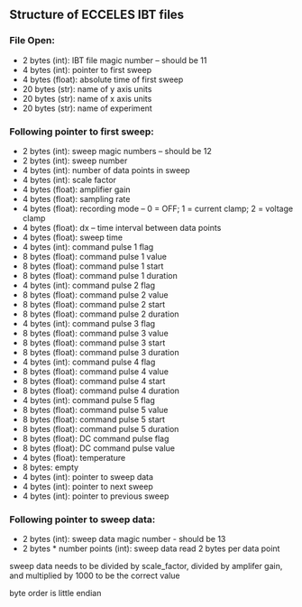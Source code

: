 ## Structure of ECCELES IBT files

### File Open:
- 2 bytes (int):    IBT file magic number – should be 11
- 4 bytes (int):    pointer to first sweep
- 4 bytes (float):  absolute time of first sweep
- 20 bytes (str):   name of y axis units
- 20 bytes (str):   name of x axis units
- 20 bytes (str):   name of experiment

### Following pointer to first sweep:
- 2 bytes (int):    sweep magic numbers – should be 12
- 2 bytes (int):    sweep number
- 4 bytes (int):    number of data points in sweep
- 4 bytes (int):    scale factor
- 4 bytes (float):  amplifier gain
- 4 bytes (float):  sampling rate
- 4 bytes (float):  recording mode – 0 = OFF;  1 = current clamp;  2 = voltage clamp
- 4 bytes (float):  dx – time interval between data points
- 4 bytes (float):  sweep time
- 4 bytes (int):    command pulse 1 flag
- 8 bytes (float):  command pulse 1 value
- 8 bytes (float):  command pulse 1 start
- 8 bytes (float):  command pulse 1 duration
- 4 bytes (int):    command pulse 2 flag
- 8 bytes (float):  command pulse 2 value
- 8 bytes (float):  command pulse 2 start
- 8 bytes (float):  command pulse 2 duration
- 4 bytes (int):    command pulse 3 flag
- 8 bytes (float):  command pulse 3 value
- 8 bytes (float):  command pulse 3 start
- 8 bytes (float):  command pulse 3 duration
- 4 bytes (int):    command pulse 4 flag
- 8 bytes (float):  command pulse 4 value
- 8 bytes (float):  command pulse 4 start
- 8 bytes (float):  command pulse 4 duration
- 4 bytes (int):    command pulse 5 flag
- 8 bytes (float):  command pulse 5 value
- 8 bytes (float):  command pulse 5 start
- 8 bytes (float):  command pulse 5 duration
- 8 bytes (float):  DC command pulse flag
- 8 bytes (float):  DC command pulse value
- 4 bytes (float):  temperature
- 8 bytes: empty
- 4 bytes (int):    pointer to sweep data
- 4 bytes (int):    pointer to next sweep
- 4 bytes (int):    pointer to previous sweep

### Following pointer to sweep data:
- 2 bytes (int):    sweep data magic number - should be 13
- 2 bytes * number points (int): sweep data read 2 bytes per data point

sweep data needs to be divided by scale_factor, divided by amplifer gain, and multiplied by 1000
to be the correct value

byte order is little endian
